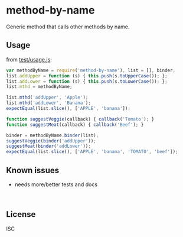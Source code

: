 ﻿
<!--#echo json="package.json" key="name" underline="=" -->
method-by-name
==============
<!--/#echo -->

<!--#echo json="package.json" key="description" -->
Generic method that calls other methods by name.
<!--/#echo -->


Usage
-----

from [test/usage.js](test/usage.js):

<!--#include file="test/usage.js" start="  //#u" stop="  //#r"
  outdent="  " code="javascript" -->
<!--#verbatim lncnt="18" -->
```javascript
var methodByName = require('method-by-name'), list = [], binder;
list.addUpper = function (s) { this.push(s.toUpperCase()); };
list.addLower = function (s) { this.push(s.toLowerCase()); };
list.mthd = methodByName;

list.mthd('addUpper', 'Apple');
list.mthd('addLower', 'Banana');
expectEqual(list.slice(), ['APPLE', 'banana']);

function suggestVeggie(callback) { callback('Tomato'); }
function suggestMeat(callback) { callback('Beef'); }

binder = methodByName.binder(list);
suggestVeggie(binder('addUpper'));
suggestMeat(binder('addLower'));
expectEqual(list.slice(), ['APPLE', 'banana', 'TOMATO', 'beef']);
```
<!--/include-->




<!--#toc stop="scan" -->



Known issues
------------

* needs more/better tests and docs




&nbsp;


License
-------
<!--#echo json="package.json" key=".license" -->
ISC
<!--/#echo -->
